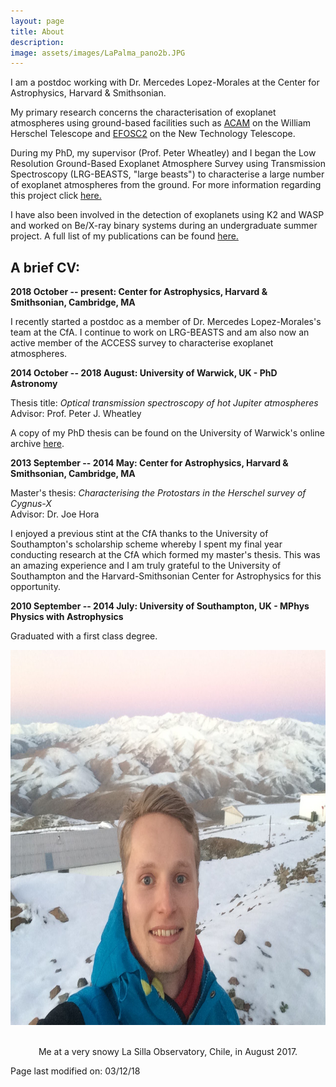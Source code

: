 ```yaml
---
layout: page
title: About
description: 
image: assets/images/LaPalma_pano2b.JPG
---
```


I am a postdoc working with Dr. Mercedes Lopez-Morales at the Center for Astrophysics, Harvard & Smithsonian. 

My primary research concerns the characterisation of exoplanet atmospheres using ground-based facilities such as [ACAM](http://www.ing.iac.es/Astronomy/instruments/acam/index.html) on the William Herschel Telescope and [EFOSC2](https://www.eso.org/sci/facilities/lasilla/instruments/efosc.html) on the New Technology Telescope.

During my PhD, my supervisor (Prof. Peter Wheatley) and I began the Low Resolution Ground-Based Exoplanet Atmosphere Survey using Transmission Spectroscopy (LRG-BEASTS, "large beasts") to characterise a large number of exoplanet atmospheres from the ground. For more information regarding this project click [here.](./LRG-BEASTS.html)

I have also been involved in the detection of exoplanets using K2 and WASP and worked on Be/X-ray binary systems during an undergraduate summer project. A full list of my publications can be found [here.](./publications.html)


## A brief CV:

**2018 October -- present: Center for Astrophysics, Harvard & Smithsonian, Cambridge, MA**

I recently started a postdoc as a member of Dr. Mercedes Lopez-Morales's team at the CfA. I continue to work on LRG-BEASTS and am also now an active member of the ACCESS survey to characterise exoplanet atmospheres.


**2014 October -- 2018 August: University of Warwick, UK - PhD Astronomy**

Thesis title: _Optical transmission spectroscopy of hot Jupiter atmospheres_ <br>
Advisor: Prof. Peter J. Wheatley <br>

A copy of my PhD thesis can be found on the University of Warwick's online archive [here](https://wrap.warwick.ac.uk/111014/).


**2013 September -- 2014 May: Center for Astrophysics, Harvard & Smithsonian, Cambridge, MA**

Master's thesis: _Characterising the Protostars in the Herschel survey of Cygnus-X_ <br>
Advisor: Dr. Joe Hora 

I enjoyed a previous stint at the CfA thanks to the University of Southampton's scholarship scheme whereby I spent my final year conducting research at the CfA which formed my master's thesis. This was an amazing experience and I am truly grateful to the University of Southampton and the Harvard-Smithsonian Center for Astrophysics for this opportunity.


**2010 September -- 2014 July: University of Southampton, UK - MPhys Physics with Astrophysics**

Graduated with a first class degree.




<center><img src="assets/images/me_LaSilla.JPG" style="width:825px;height:600px;">

<br> Me at a very snowy La Silla Observatory, Chile, in August 2017.
</center>

Page last modified on: 03/12/18
